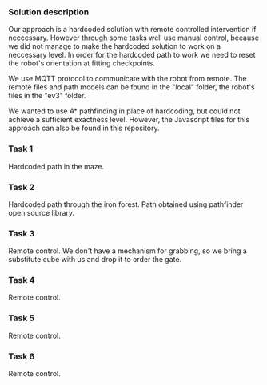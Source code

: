 ### Solution description

Our approach is a hardcoded solution with remote controlled intervention if neccessary. However through some tasks well use manual control, because we did not manage to make the hardcoded solution to work on a neccessary level. In order for the hardcoded path to work we need to reset the robot's orientation at fitting checkpoints.

We use MQTT protocol to communicate with the robot from remote. The remote files and path models can be found in the "local" folder, the robot's files in the "ev3" folder.

We wanted to use A* pathfinding in place of hardcoding, but could not achieve a sufficient exactness level. However, the Javascript files for this approach can also be found in this repository.

### Task 1

Hardcoded path in the maze.

### Task 2

Hardcoded path through the iron forest. Path obtained using pathfinder open source library.

### Task 3

Remote control. We don't have a mechanism for grabbing, so we bring a substitute cube with us and drop it to order the gate.

### Task 4

Remote control.

### Task 5

Remote control.

### Task 6 

Remote control.
